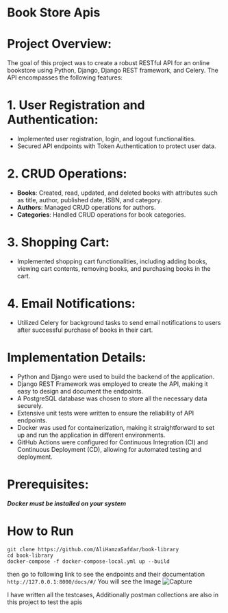 # Book Store Apis<br>

# Project Overview:

The goal of this project was to create a robust RESTful API for an online bookstore using Python, Django, Django REST framework, and Celery. The API encompasses the following features:<br>

# 1. User Registration and Authentication:<br>

 - Implemented user registration, login, and logout functionalities.<br>
 - Secured API endpoints with Token Authentication to protect user data.<br>

# 2. CRUD Operations:<br>
* **Books**: Created, read, updated, and deleted books with attributes such as title, author, published date, ISBN, and category.<br>
* **Authors**: Managed CRUD operations for authors.<br>
* **Categories**: Handled CRUD operations for book categories.<br>

# 3. Shopping Cart:<br>

 - Implemented shopping cart functionalities, including adding books, viewing cart contents, removing books, and purchasing books in the cart.

# 4. Email Notifications:<br>

* Utilized Celery for background tasks to send email notifications to users after successful purchase of books in their cart.<br>

# Implementation Details:<br>

* Python and Django were used to build the backend of the application.<br>
* Django REST Framework was employed to create the API, making it easy to design and document the endpoints.<br>
* A PostgreSQL database was chosen to store all the necessary data securely.<br>
* Extensive unit tests were written to ensure the reliability of API endpoints.<br>
* Docker was used for containerization, making it straightforward to set up and run the application in different environments.<br>
* GitHub Actions were configured for Continuous Integration (CI) and Continuous Deployment (CD), allowing for automated testing and deployment.<br>

# Prerequisites:<br>
**_Docker must be installed on your system<br>_**

# How to Run <br>
`git clone https://github.com/AliHamzaSafdar/book-library` <br>
`cd book-library` <br>
`docker-compose -f docker-compose-local.yml up --build`  <br>

then go to following link to see the endpoints and their documentation
`http://127.0.0.1:8000/docs/#/`
You will see the Image 
![Capture](https://github.com/AliHamzaSafdar/book-library/assets/92223723/541efbde-759a-4369-9474-7bdd59242456)

I have written all the testcases, Additionally postman collections are also in this project to test the apis




